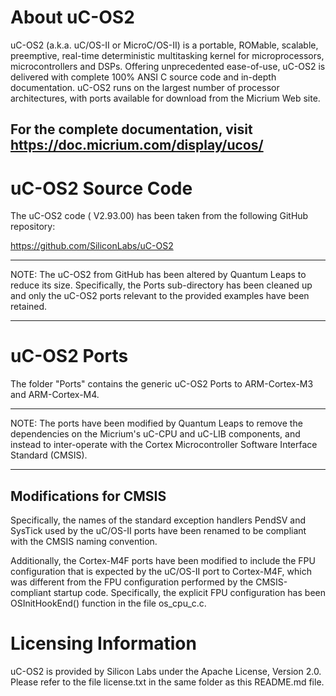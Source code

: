 About uC-OS2
=============
uC-OS2 (a.k.a. uC/OS-II or MicroC/OS-II) is a portable, ROMable, scalable, preemptive,
real-time deterministic multitasking kernel for microprocessors, microcontrollers and DSPs.
Offering unprecedented ease-of-use, uC-OS2 is delivered with complete 100% ANSI C
source code and in-depth documentation. uC-OS2 runs on the largest number of processor
architectures, with ports available for download from the Micrium Web site.

## For the complete documentation, visit https://doc.micrium.com/display/ucos/


uC-OS2 Source Code
==================
The uC-OS2 code ( V2.93.00) has been taken from the following GitHub repository:

https://github.com/SiliconLabs/uC-OS2

***
NOTE: The uC-OS2 from GitHub has been altered by Quantum Leaps to reduce its size.
Specifically, the Ports sub-directory has been cleaned up and only the uC-OS2 ports
relevant to the provided examples have been retained. 
***


uC-OS2 Ports
=============
The folder "Ports" contains the generic uC-OS2 Ports to ARM-Cortex-M3 and ARM-Cortex-M4.
 
***
NOTE: The ports have been modified by Quantum Leaps to remove the dependencies on the
Micrium's uC-CPU and uC-LIB components, and instead to inter-operate with the Cortex
Microcontroller Software Interface Standard (CMSIS).
***

Modifications for CMSIS
-----------------------
Specifically, the names of the standard exception handlers PendSV and SysTick
used by the uC/OS-II ports have been renamed to be compliant with the CMSIS
naming convention.

Additionally, the Cortex-M4F ports have been modified to include the FPU
configuration that is expected by the uC/OS-II port to Cortex-M4F, which
was different from the FPU configuration performed by the CMSIS-compliant
startup code. Specifically, the explicit FPU configuration has been
OSInitHookEnd() function in the file os_cpu_c.c.


Licensing Information
=====================
uC-OS2 is provided by Silicon Labs under the Apache License, Version 2.0. Please refer
to the file license.txt in the same folder as this README.md file.
